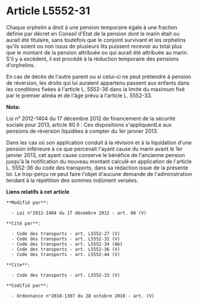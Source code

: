 # Article L5552-31

Chaque orphelin a droit à une pension temporaire égale à une fraction définie par décret en Conseil d'Etat de la pension dont
le marin était ou aurait été titulaire, sans toutefois que le conjoint survivant et les orphelins qu'ils soient ou non issus
de plusieurs lits puissent recevoir au total plus que le montant de la pension attribuée ou qui aurait été attribuée au
marin. S'il y a excédent, il est procédé à la réduction temporaire des pensions d'orphelins. 

En cas de décès de l'autre parent ou si celui-ci ne peut prétendre à pension de réversion, les droits qui lui auraient
appartenu passent aux enfants dans les conditions fixées à l'article L. 5552-36 dans la limite du maximum fixé par le premier
alinéa et de l'âge prévu à l'article L. 5552-33.

**Nota:**

Loi n° 2012-1404 du 17 décembre 2012 de financement de la sécurité sociale pour 2013, article 80 II : Ces dispositions
s'appliquentLe aux pensions de réversion liquidées  à compter du 1er janvier 2013. 

Dans les cas où son application conduit à la révision et à la liquidation d'une pension inférieure à ce que percevait l'ayant
cause du marin avant le 1er janvier 2013, cet ayant cause conserve le bénéfice de l'ancienne pension jusqu'à la notification
du nouveau montant calculé en application de l'article L. 5552-36 du code des transports, dans sa rédaction issue de la
présente loi. Le trop-perçu ne peut faire l'objet d'aucune demande de l'administration tendant à la répétition des sommes
indûment versées.

**Liens relatifs à cet article**

	**Modifié par**:

	  - Loi n°2012-1404 du 17 décembre 2012 - art. 80 (V)

	**Cité par**:

	  - Code des transports - art. L5552-27 (V)
	  - Code des transports - art. L5552-32 (V)
	  - Code des transports - art. L5552-34 (Ab)
	  - Code des transports - art. L5552-36 (V)
	  - Code des transports - art. L5552-44 (V)

	**Cite**:

	  - Code des transports - art. L5552-33 (V)

	**Codifié par**:

	  - Ordonnance n°2010-1307 du 28 octobre 2010 - art. (V)

